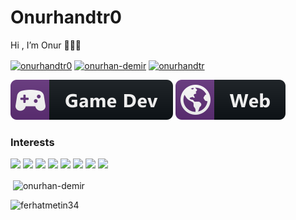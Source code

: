 # Onurhandtr0
Hi , I’m Onur 👨🏻‍💻

<a href="https://twitter.com/Onur38969732" target="blank"><img align="center" src="https://cdn.jsdelivr.net/npm/simple-icons@3.0.1/icons/twitter.svg" alt="onurhandtr0" height="30" width="30" /></a>
<a href="https://www.linkedin.com/in/onurhan-demir-a682b41a6/" target="blank"><img align="center" src="https://cdn.jsdelivr.net/npm/simple-icons@3.0.1/icons/linkedin.svg" alt="onurhan-demir" height="30" width="30" /></a>
<a href="https://medium.com/@onurhandtr" target="blank"><img align="center" src="https://cdn.jsdelivr.net/npm/simple-icons@3.0.1/icons/medium.svg" alt="onurhandtr" height="30" width="30" /></a>
</p>

![](https://github.com/MikeCodesDotNET/ColoredBadges/raw/master/svg/dev/misc/gamedev.svg)
![](https://github.com/MikeCodesDotNET/ColoredBadges/raw/master/svg/dev/misc/web.svg)


### Interests
<img src="https://camo.githubusercontent.com/7d45717e71c8130c598158129539b6823d839015/68747470733a2f2f696d672e736869656c64732e696f2f62616467652f707974686f6e2532302d2532333134333534432e7376673f267374796c653d666f722d7468652d6261646765266c6f676f3d707974686f6e266c6f676f436f6c6f723d7768697465">
<img src="https://img.shields.io/badge/javascript%20-%23323330.svg?&style=for-the-badge&logo=javascript&logoColor=%23F7DF1E">
<img src="https://img.shields.io/badge/c%20sharp-%23239120.svg?&style=flat-square&logo=c%20sharp&logoColor=white">
<img src="https://img.shields.io/badge/vuejs%20-%2335495e.svg?&style=for-the-badge&logo=vue.js&logoColor=%234FC08D">
<img src="https://img.shields.io/badge/bootstrap%20-%23563D7C.svg?&style=for-the-badge&logo=bootstrap&logoColor=white">
<img src="https://img.shields.io/badge/django%20-%23092E20.svg?&style=for-the-badge&logo=django&logoColor=white">
<img src="https://img.shields.io/badge/jquery%20-%230769AD.svg?&style=for-the-badge&logo=jquery&logoColor=white">
<img src="https://img.shields.io/badge/sqlite-%2307405e.svg?&style=for-the-badge&logo=sqlite&logoColor=white">
<p>&nbsp;<img align="center" src="https://github-readme-stats.vercel.app/api?username=onurhandtr0&show_icons=true" alt="onurhan-demir" /></p>
<p align="left"> <img src="https://komarev.com/ghpvc/?username=ferhatmetin34" alt="ferhatmetin34" /> </p>

